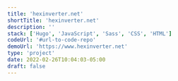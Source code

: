 ```yaml
---
title: 'hexinverter.net'
shortTitle: 'hexinverter.net'
description: ''
stack: ['Hugo', 'JavaScript', 'Sass', 'CSS', 'HTML']
codeUrl: '#url-to-code-repo'
demoUrl: 'https://www.hexinverter.net'
type: 'project'
date: 2022-02-26T10:04:03-05:00
draft: false
---
```

